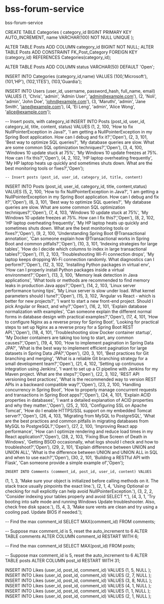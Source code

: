 # bss-forum-service
bss-forum-service

CREATE TABLE Categories (
    category_id BIGINT PRIMARY KEY AUTO_INCREMENT,
    name VARCHAR(100) NOT NULL UNIQUE
);

ALTER TABLE Posts ADD COLUMN category_id BIGINT NOT NULL;
ALTER TABLE Posts ADD CONSTRAINT FK_Post_Category FOREIGN KEY (category_id) REFERENCES Categories(category_id);

ALTER TABLE Posts 
ADD COLUMN status VARCHAR(50) DEFAULT 'Open';

INSERT INTO Categories (category_id,name) VALUES 
(100,'Microsoft'),
(101,'HP'),
(102,'ITES'),
(103,'Guardia');





INSERT INTO Users (user_id, username, password_hash, full_name, email) VALUES
(1, 'Chris', 'admin', 'Admin User', 'admin@example.com'),
(2, 'Noli', 'admin', 'John Doe', 'john@example.com'),
(3, 'Maruthi', 'admin', 'Jane Smith', 'jane@example.com'),
(4, 'Ei Leng', 'admin', 'Alice Wong', 'alice@example.com');

-- Insert posts, with category_id
INSERT INTO Posts (post_id, user_id, category_id, title, content, status) VALUES
(1, 2, 100, 'How to fix NullPointerException in Java?',
    'I am getting a NullPointerException in my Spring Boot application. How can I debug and fix it?','Open'),
(2, 3, 101, 'Best way to optimize SQL queries?',
    'My database queries are slow. What are some common SQL optimization techniques?','Open'),
(3, 4, 100, 'Windows 10 update stuck at 75%',
    'My Windows 10 update freezes at 75%. How can I fix this?','Open'),
(4, 2, 102, 'HP laptop overheating frequently',
    'My HP laptop heats up quickly and sometimes shuts down. What are the best monitoring tools or fixes?','Open');
	
	-- Insert posts (post_id, user_id, category_id, title, content)

INSERT INTO Posts (post_id, user_id, category_id, title, content,status) VALUES
(5, 2, 100, 'How to fix NullPointerException in Java?',
    'I am getting a NullPointerException in my Spring Boot application. How can I debug and fix it?','Open'),
(6, 3, 101, 'Best way to optimize SQL queries?',
    'My database queries are slow. What are some common SQL optimization techniques?','Open'),
(7, 4, 103, 'Windows 10 update stuck at 75%',
    'My Windows 10 update freezes at 75%. How can I fix this?','Open'),
(8, 2, 102, 'HP laptop overheating frequently',
    'My HP laptop heats up quickly and sometimes shuts down. What are the best monitoring tools or fixes?','Open'),
(9, 2, 100, 'Understanding Spring Boot @Transactional annotation',
    'Can someone explain how @Transactional works in Spring Boot and common pitfalls?','Open'),
(10, 3, 101, 'Indexing strategies for large tables',
    'How do I decide which columns to index in large transactional tables?','Open'),
(11, 2, 103, 'Troubleshooting Wi-Fi connection drops',
    'My laptop keeps dropping Wi-Fi connection randomly. What diagnostics can I perform?','Open'),
(12, 3, 102, 'Installing Python packages in virtual env',
    'How can I properly install Python packages inside a virtual environment?','Open'),
(13, 3, 100, 'Memory leak detection in Java applications',
    'What tools or methods are recommended to find memory leaks in production Java apps?','Open'),
(14, 2, 103, 'Linux server performance tuning tips',
    'My Linux server is slow under load. What kernel parameters should I tune?','Open'),
(15, 3, 102, 'Angular vs React - which is better for new projects?',
    'I want to start a new front-end project. Should I pick Angular or React, and why?','Open'),
(16, 2, 101, 'Explain database normalization with examples',
    'Can someone explain the different normal forms in database design with practical examples?','Open'),
(17, 4, 101, 'How to configure Nginx as a reverse proxy for Spring Boot',
    'Looking for practical steps to set up Nginx as a reverse proxy for a Spring Boot REST API.','Open'),
(18, 4, 101, 'Troubleshooting slow Docker container startup',
    'My Docker containers are taking too long to start, any common causes?','Open'),
(19, 4, 100, 'How to implement pagination in Spring Data JPA?',
    'What is the best way to implement efficient pagination for large datasets in Spring Data JPA?','Open'),
(20, 3, 101, 'Best practices for Git branching and merging',
    'What is a reliable Git branching strategy for a small development team?','Open'),
(21, 4, 102, 'Setting up continuous integration using Jenkins',
    'I want to set up a CI pipeline with Jenkins for my Maven project. What are the steps?','Open'),
(22, 3, 102, 'REST API versioning best practices',
    'What is the recommended way to version REST APIs in a backward compatible way?','Open'),
(23, 2, 100, 'Handling concurrency in Spring Boot',
    'How to properly manage concurrent requests and transactions in Spring Boot apps?','Open'),
(24, 4, 101, 'Explain ACID properties in databases',
    'I want a detailed explanation of ACID properties and why they matter.','Open'),
(25, 2, 103, 'Configuring SSL on Apache Tomcat',
    'How do I enable HTTPS/SSL support on my embedded Tomcat server?','Open'),
(26, 4, 103, 'Migrating from MySQL to PostgreSQL',
    'What are the best practices and common pitfalls in migrating databases from MySQL to PostgreSQL?','Open'),
(27, 2, 100, 'Improving React app performance',
    'How can I optimize rendering and reduce load times in my React application?','Open'),
(28, 2, 103, 'Fixing Blue Screen of Death in Windows',
    'Getting BSOD occasionally, what logs should I check and how to troubleshoot?','Open'),
(29, 2, 101, 'Explain difference between UNION and UNION ALL',
    'What is the difference between UNION and UNION ALL in SQL and when to use each?','Open'),
(30, 2, 101, 'Building a RESTful API with Flask',
    'Can someone provide a simple example of','Open');

	
	INSERT INTO Comments (comment_id, post_id, user_id, content) VALUES
(1, 1, 3, 'Make sure your object is initialized before calling methods on it. The stack trace usually pinpoints the exact line.'),
(2, 1, 4, 'Using Optional or checking for null explicitly can help avoid NullPointerException.'),
(3, 2, 2, 'Consider indexing your tables properly and avoid SELECT *.'),
(4, 3, 1, 'Try booting into safe mode and running Windows Update troubleshooter. Also, check free disk space.'),
(5, 4, 3, 'Make sure vents are clean and try using a cooling pad. Update BIOS if needed.');

-- Find the max comment_id
SELECT MAX(comment_id) FROM comments;

-- Suppose max comment_id is 5, reset the auto_increment to 6
ALTER TABLE comments ALTER COLUMN comment_id RESTART WITH 6;

-- Find the max comment_id
SELECT MAX(post_id) FROM posts;

-- Suppose max comment_id is 5, reset the auto_increment to 6
ALTER TABLE posts ALTER COLUMN post_id RESTART WITH 31;

INSERT INTO Likes (user_id, post_id, comment_id) VALUES 
  (1, 5, NULL );
  INSERT INTO Likes (user_id, post_id, comment_id) VALUES 
  (2, 7, NULL );
  INSERT INTO Likes (user_id, post_id, comment_id) VALUES 
  (3, 8, NULL );
  INSERT INTO Likes (user_id, post_id, comment_id) VALUES 
  (4, 1, NULL );
  INSERT INTO Likes (user_id, post_id, comment_id) VALUES 
  (1, 1, NULL );
  INSERT INTO Likes (user_id, post_id, comment_id) VALUES 
  (2, 1, NULL );


